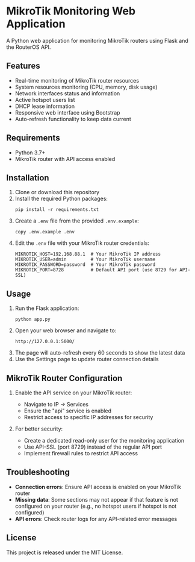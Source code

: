 # MikroTik Monitoring Web Application

A Python web application for monitoring MikroTik routers using Flask and the RouterOS API.

## Features

- Real-time monitoring of MikroTik router resources
- System resources monitoring (CPU, memory, disk usage)
- Network interfaces status and information
- Active hotspot users list
- DHCP lease information
- Responsive web interface using Bootstrap
- Auto-refresh functionality to keep data current

## Requirements

- Python 3.7+
- MikroTik router with API access enabled

## Installation

1. Clone or download this repository
2. Install the required Python packages:
   ```
   pip install -r requirements.txt
   ```
3. Create a `.env` file from the provided `.env.example`:
   ```
   copy .env.example .env
   ```
4. Edit the `.env` file with your MikroTik router credentials:
   ```
   MIKROTIK_HOST=192.168.88.1  # Your MikroTik IP address
   MIKROTIK_USER=admin         # Your MikroTik username
   MIKROTIK_PASSWORD=password  # Your MikroTik password
   MIKROTIK_PORT=8728          # Default API port (use 8729 for API-SSL)
   ```

## Usage

1. Run the Flask application:
   ```
   python app.py
   ```
2. Open your web browser and navigate to:
   ```
   http://127.0.0.1:5000/
   ```
3. The page will auto-refresh every 60 seconds to show the latest data
4. Use the Settings page to update router connection details

## MikroTik Router Configuration

1. Enable the API service on your MikroTik router:
   - Navigate to IP → Services
   - Ensure the "api" service is enabled
   - Restrict access to specific IP addresses for security

2. For better security:
   - Create a dedicated read-only user for the monitoring application
   - Use API-SSL (port 8729) instead of the regular API port
   - Implement firewall rules to restrict API access

## Troubleshooting

- **Connection errors**: Ensure API access is enabled on your MikroTik router
- **Missing data**: Some sections may not appear if that feature is not configured on your router (e.g., no hotspot users if hotspot is not configured)
- **API errors**: Check router logs for any API-related error messages

## License

This project is released under the MIT License.
